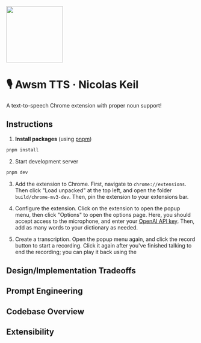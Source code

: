 <img src="https://github.com/nkeil/proper-noun-tts/assets/26151586/03a5f80c-9c1e-400c-9422-c6ab80cbe576" width="150" style="text-color: white">
<h1>
  🎙️ Awsm TTS &middot; Nicolas Keil
</h1>

A text-to-speech Chrome extension with proper noun support!

## Instructions

1. **Install packages** (using [pnpm](https://pnpm.io/))

```bash
pnpm install
```

2. Start development server

```bash
pnpm dev
```

3. Add the extension to Chrome. First, navigate to `chrome://extensions`. Then click "Load unpacked" at the top left, and open the folder `build/chrome-mv3-dev`. Then, pin the extension to your extensions bar.

4. Configure the extension. Click on the extension to open the popup menu, then click "Options" to open the options page. Here, you should accept access to the microphone, and enter your [OpenAI API key](https://platform.openai.com/account/api-keys). Then, add as many words to your dictionary as needed.

5. Create a transcription. Open the popup menu again, and click the record button to start a recording. Click it again after you've finished talking to end the recording; you can play it back using the <audio> element near the bottom. After a recording is processed, the transcribed text will appear in the text input in the center. Here, it can be edited if needed and copied to any webpage!

## Design/Implementation Tradeoffs

<!-- TODO -->

## Prompt Engineering

<!-- TODO -->

## Codebase Overview

<!-- TODO -->

## Extensibility

<!-- TODO -->
